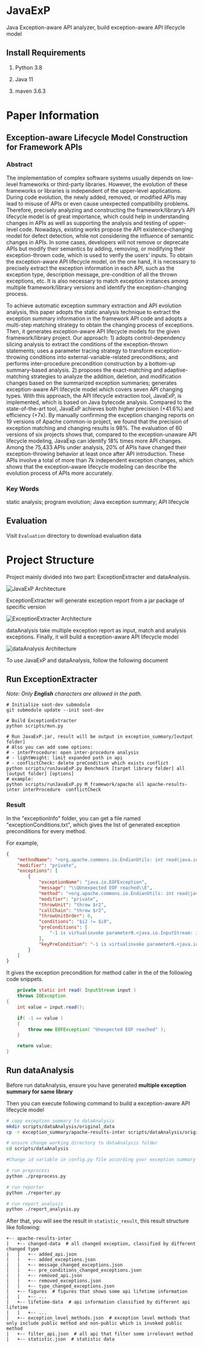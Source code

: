 # JavaExP

Java Exception-aware API analyzer, build exception-aware API lifecycle model

## Install Requirements

1. Python 3.8

2. Java 11

3. maven 3.6.3

# Paper Information

## Exception-aware Lifecycle Model Construction for Framework APIs

### Abstract

The implementation of complex software systems usually depends on low-level frameworks or third-party libraries. However, the evolution of these frameworks or libraries is independent of the upper-level applications. During code evolution, the newly added, removed, or modified APIs may lead to misuse of APIs or even cause unexpected compatibility problems. Therefore, precisely analyzing and constructing the framework/library’s API lifecycle model is of great importance, which could help in understanding changes in APIs as well as supporting the analysis and testing of upper-level code. Nowadays, existing works propose the API existence-changing model for defect detection, while not considering the influence of semantic changes in APIs. In some cases, developers will not remove or deprecate APIs but modify their semantics by adding, removing, or modifying their exception-thrown code, which is used to verify the users’ inputs. To obtain the exception-aware API lifecycle model, on the one hand, it is necessary to precisely extract the exception information in each API, such as the exception type, description message, pre-condition of all the thrown exceptions, etc. It is also necessary to match exception instances among multiple framework/library versions and identify the exception-changing process.

To achieve automatic exception summary extraction and API evolution analysis, this paper adopts the static analysis technique to extract the exception summary information in the framework API code and adopts a multi-step matching strategy to obtain the changing process of exceptions. Then, it generates exception-aware API lifecycle models for the given framework/library project. Our approach: 1) adopts control-dependency slicing analysis to extract the conditions of the exception-thrown statements; uses a parameter tracing strategy to transform exception-throwing conditions into external-variable-related preconditions; and performs inter-procedure precondition construction by a bottom-up summary-based analysis. 2) proposes the exact-matching and adaptive-matching strategies to analyze the addition, deletion, and modification changes based on the summarized exception summaries; generates exception-aware API lifecycle model which covers seven API changing types. With this approach, the API lifecycle extraction tool, JavaExP, is implemented, which is based on Java bytecode analysis. Compared to the state-of-the-art tool, JavaExP achieves both higher precision (+41.6%) and efficiency (+7x). By manually confirming the exception changing reports on 19 versions of Apache common-io project, we found that the precision of exception matching and changing results is 98%. The evaluation of 60 versions of six projects shows that, compared to the exception-unaware API lifecycle modeling, JavaExp can identify 18% times more API changes. Among the 75,433 APIs under analysis, 20% of APIs have changed their exception-throwing behavior at least once after API introduction. These APIs involve a total of more than 7k independent exception changes, which shows that the exception-aware lifecycle modeling can describe the evolution process of APIs more accurately.


### Key Words

static analysis; program evolution; Java exception summary; API lifecycle

## Evaluation

Visit `Evaluation` directory to download evaluation data

# Project Structure

Project mainly divided into two part: ExceptionExtracter and dataAnalysis.

![JavaExP Architecture](figures/java-exp.png "JavaExP Architecture")

ExceptionExtracter will generate exception report from a jar package of specific version

![ExceptionExtracter Architecture](figures/exception-extracter.png "ExceptionExtracter Architecture")

dataAnalysis take multiple exception report as input, match and analysis exceptions. Finally, it will build a exception-aware API lifecycle model

![dataAnalysis Architecture](figures/data-analysis.png "dataAnalysis Architecture")

To use JavaExP and dataAnalysis, follow the following document

## Run ExceptionExtracter 

*Note: Only **English** characters are allowed in the path.*

```
# Initialize soot-dev submodule
git submodule update --init soot-dev

# Build ExceptionExtracter
python scripts/mvn.py

# Run JavaExP.jar, result will be output in exception_summary/[output folder]
# Also you can add some options:
# - interProcedure: open inter-procedure analysis
# - lightWeight: limit expanded path in api
# - conflictCheck: delete preCondition which exists conflict
python scripts/runJavaExP.py Benchmark [target library folder] all [output folder] [options]
# example: 
python scripts/runJavaExP.py M_framework/apache all apache-results-inter interProcedure  conflictCheck
```

### Result 

In the "exceptionInfo" folder, you can get a file named "exceptionConditions.txt", which gives the list of generated exception preconditions for every method.

For example,

``` json
{
    "methodName": "<org.apache.commons.io.EndianUtils: int read(java.io.InputStream)>",
    "modifier": "private",
    "exceptions": [
        {
            "exceptionName": "java.io.EOFException",
            "message": "\\QUnexpected EOF reached\\E",
            "method": "<org.apache.commons.io.EndianUtils: int read(java.io.InputStream)>",
            "modifier": "private",
            "throwUnit": "throw $r2",
            "callChain": "throw $r2",
            "throwUnitOrder": 0,
            "conditions": "$i2 != $i0",
            "preConditions": [
                "-1 is virtualinvoke parameter0.<java.io.InputStream: int read()>()"
            ],
            "keyPreCondition": "-1 is virtualinvoke parameter0.<java.io.InputStream: int read()>()"
        }
    ]
}
```

It gives the exception precondition for method caller in the of the following code snippets.

``` java
    private static int read( InputStream input )
    throws IOException
{
    int value = input.read();

    if( -1 == value )
    {
        throw new EOFException( "Unexpected EOF reached" );
    }

    return value;
}
```

## Run dataAnalysis

Before run dataAnalysis, ensure you have generated **multiple exception summary for same library**

Then you can execute following command to build a exception-aware API lifecycle model

``` bash
# copy exception summary to dataAnalysis
mkdir scripts/dataAnalysis/original_data
cp -r exception_summary/apache-results-inter scripts/dataAnalysis/original_data/

# ensure change working directory to dataAnalysis folder
cd scripts/dataAnalysis

#Change id variable in config.py file according your exception summary

# run preprocess
python ./preprocess.py

# run reporter
python ./reporter.py

# run report_analysis
python ./report_analysis.py
```

After that, you will see the result in `statistic_result`, this result structure like following:

``` text
+-- apache-results-inter
|   +-- changed-data  # all changed exception, classified by different changed type
|   |   +-- added_api.json
|   |   +-- added_exceptions.json
|   |   +-- message_changed_exceptions.json
|   |   +-- pre_conditions_changed_exceptions.json
|   |   +-- removed_api.json
|   |   +-- removed_exceptions.json
|   |   +-- type_changed_exceptions.json
|   +-- figures  # figures that shows some api lifetime information
|   |   +-- ...
|   +-- lifetime-data  # api information classified by different api lifetime
|   |   +-- ...
|   +-- exception_level_methods.json  # exception level methods that only include public method and non-public which is invoked public method
|   +-- filter_api.json  # all api that filter some irrelevant method
|   +-- statistic.json  # statistic data
```
